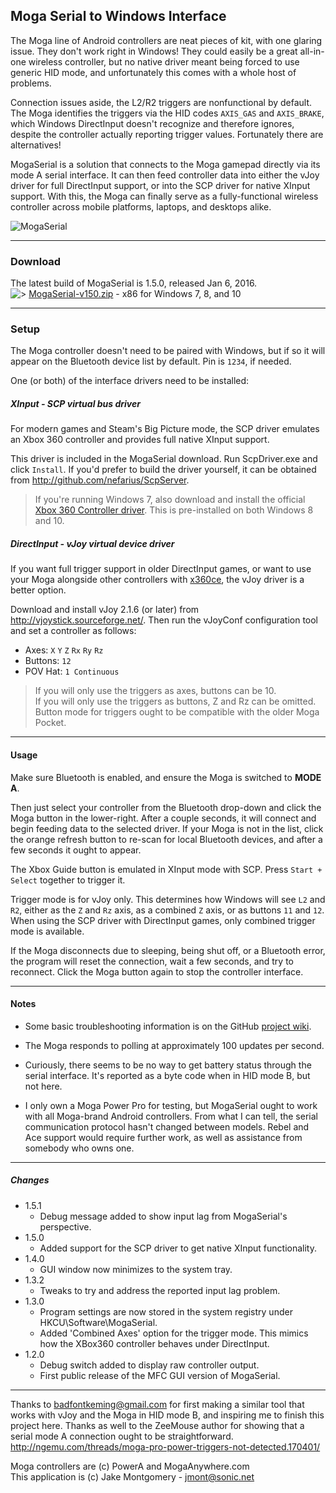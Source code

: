 
## Moga Serial to Windows Interface

The Moga line of Android controllers are neat pieces of kit, with one glaring issue.  They don't work right in Windows!  They could easily be a great all-in-one wireless controller, but no native driver meant being forced to use generic HID mode, and unfortunately this comes with a whole host of problems.

Connection issues aside, the L2/R2 triggers are nonfunctional by default.  The Moga identifies the triggers via the HID codes `AXIS_GAS` and `AXIS_BRAKE`, which Windows DirectInput doesn't recognize and therefore ignores, despite the controller actually reporting trigger values.  Fortunately there are alternatives!

MogaSerial is a solution that connects to the Moga gamepad directly via its mode A serial interface.  It can then feed controller data into either the vJoy driver for full DirectInput support, or into the SCP driver for native XInput support.  With this, the Moga can finally serve as a fully-functional wireless controller across mobile platforms, laptops, and desktops alike.

![MogaSerial](http://i63.tinypic.com/30b2rz6.png)

-----
### Download

The latest build of MogaSerial is 1.5.0, released Jan 6, 2016.  
![>](http://i64.tinypic.com/voad5u.png) [MogaSerial-v150.zip](https://github.com/Zel-os/MogaSerial/releases/download/v1.5.0/MogaSerial-v150.zip) - x86 for Windows 7, 8, and 10 


-----
### Setup

The Moga controller doesn't need to be paired with Windows, but if so it will appear on the Bluetooth device list by default.  Pin is `1234`, if needed.  

One (or both) of the interface drivers need to be installed:

##### XInput - SCP virtual bus driver
For modern games and Steam's Big Picture mode, the SCP driver emulates an Xbox 360 controller and provides full native XInput support.

This driver is included in the MogaSerial download.  Run ScpDriver.exe and click `Install`.  If you'd prefer to build the driver yourself, it can be obtained from <http://github.com/nefarius/ScpServer>.  

>If you're running Windows 7, also download and install the official [Xbox 360 Controller driver](http://www.microsoft.com/hardware/en-us/d/xbox-360-controller-for-windows).  This is pre-installed on both Windows 8 and 10.

##### DirectInput - vJoy virtual device driver
If you want full trigger support in older DirectInput games, or want to use your Moga alongside other controllers with [x360ce](http://www.x360ce.com/), the vJoy driver is a better option.  

Download and install vJoy 2.1.6 (or later) from <http://vjoystick.sourceforge.net/>.  Then run the vJoyConf configuration tool and set a controller as follows:

 - Axes: `X` `Y` `Z` `Rx` `Ry` `Rz`
 - Buttons: `12`
 - POV Hat: `1 Continuous`

> If you will only use the triggers as axes, buttons can be 10.  
> If you will only use the triggers as buttons, Z and Rz can be omitted.  
> Button mode for triggers ought to be compatible with the older Moga Pocket.


-----
#### Usage

Make sure Bluetooth is enabled, and ensure the Moga is switched to **MODE A**.

Then just select your controller from the Bluetooth drop-down and click the Moga button in the lower-right.  After a couple seconds, it will connect and begin feeding data to the selected driver.  If your Moga is not in the list, click the orange refresh button to re-scan for local Bluetooth devices, and after a few seconds it ought to appear.

The Xbox Guide button is emulated in XInput mode with SCP.  Press `Start + Select` together to trigger it.
  
Trigger mode is for vJoy only.  This determines how Windows will see `L2` and `R2`, either as the `Z` and `Rz` axis, as a combined `Z` axis, or as buttons `11` and `12`.  When using the SCP driver with DirectInput games, only combined trigger mode is available.

If the Moga disconnects due to sleeping, being shut off, or a Bluetooth error, the program will reset the connection, wait a few seconds, and try to reconnect.  Click the Moga button again to stop the controller interface.


-----
#### Notes

- Some basic troubleshooting information is on the GitHub [project wiki](https://github.com/Zel-os/MogaSerial/wiki).

- The Moga responds to polling at approximately 100 updates per second.

- Curiously, there seems to be no way to get battery status through the serial interface.  It's reported as a byte code when in HID mode B, but not here.

- I only own a Moga Power Pro for testing, but MogaSerial ought to work with all Moga-brand Android controllers.  From what I can tell, the serial communication protocol hasn't changed between models.  Rebel and Ace support would require further work, as well as assistance from somebody who owns one.


------------------------
##### Changes

* 1.5.1
  * Debug message added to show input lag from MogaSerial's perspective.
* 1.5.0
  * Added support for the SCP driver to get native XInput functionality.
* 1.4.0
  * GUI window now minimizes to the system tray.
* 1.3.2
  * Tweaks to try and address the reported input lag problem.  
* 1.3.0
  * Program settings are now stored in the system registry under HKCU\Software\MogaSerial.
  * Added 'Combined Axes' option for the trigger mode.  This mimics how the XBox360 controller behaves under DirectInput.
* 1.2.0
  * Debug switch added to display raw controller output. 
  * First public release of the MFC GUI version of MogaSerial.

------------------------

Thanks to badfontkeming@gmail.com for first making a similar tool that works with vJoy and the Moga in HID mode B, and inspiring me to finish this project here.  Thanks as well to the ZeeMouse author for showing that a serial mode A connection ought to be straightforward.  
<http://ngemu.com/threads/moga-pro-power-triggers-not-detected.170401/>


Moga controllers are (c) PowerA and MogaAnywhere.com  
This application is (c) Jake Montgomery - jmont@sonic.net
